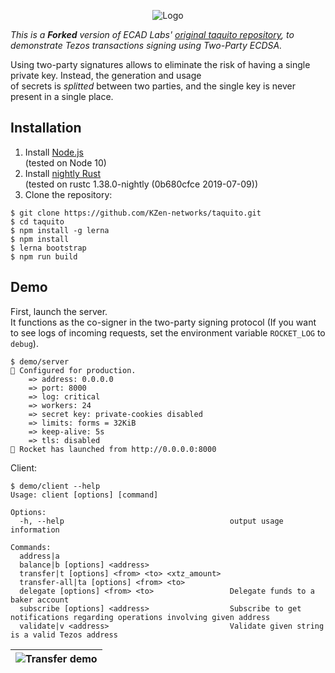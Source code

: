 
<span style="display:block;text-align:center">![Logo](https://tezostaquito.io/img/Taquito.png)</span>

_This is a **Forked** version of ECAD Labs' [original taquito repository](https://github.com/ecadlabs/taquito),
to demonstrate Tezos transactions signing using Two-Party ECDSA._

Using two-party signatures allows to eliminate the risk of having a single private key. Instead, the generation and usage  
of secrets is _splitted_ between two parties, and the single key is never present in a single place. 

## Installation

1. Install [Node.js](https://nodejs.org/en/download/)<br>
(tested on Node 10)
2. Install [nightly Rust](https://github.com/rust-lang/rustup.rs#installation)<br>
(tested on rustc 1.38.0-nightly (0b680cfce 2019-07-09))
3. Clone the repository:
```
$ git clone https://github.com/KZen-networks/taquito.git
$ cd taquito
$ npm install -g lerna
$ npm install
$ lerna bootstrap
$ npm run build
```

## Demo
First, launch the server.<br>
It functions as the co-signer in the two-party signing protocol
(If you want to see logs of incoming requests, set the environment variable `ROCKET_LOG` to `debug`).
```
$ demo/server
🔧 Configured for production.
    => address: 0.0.0.0
    => port: 8000
    => log: critical
    => workers: 24
    => secret key: private-cookies disabled
    => limits: forms = 32KiB
    => keep-alive: 5s
    => tls: disabled
🚀 Rocket has launched from http://0.0.0.0:8000
```
Client:
```
$ demo/client --help
Usage: client [options] [command]

Options:
  -h, --help                                     output usage information

Commands:
  address|a
  balance|b [options] <address>
  transfer|t [options] <from> <to> <xtz_amount>
  transfer-all|ta [options] <from> <to>
  delegate [options] <from> <to>                 Delegate funds to a baker account
  subscribe [options] <address>                  Subscribe to get notifications regarding operations involving given address
  validate|v <address>                           Validate given string is a valid Tezos address
```

|![Transfer demo](https://raw.githubusercontent.com/KZen-networks/taquito/master/demo/tezos-tss-demo.gif "Tezos Threshold Wallet Demo")|
|:--:|
